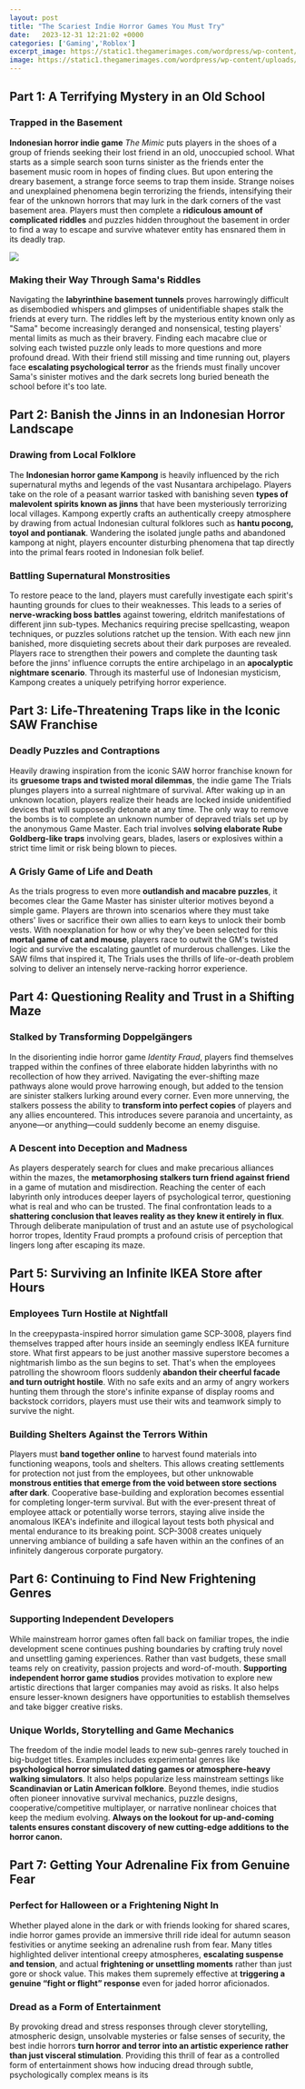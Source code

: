 ```yaml
---
layout: post
title: "The Scariest Indie Horror Games You Must Try"
date:   2023-12-31 12:21:02 +0000
categories: ['Gaming','Roblox']
excerpt_image: https://static1.thegamerimages.com/wordpress/wp-content/uploads/2021/12/kH1IP0Cv.jpg
image: https://static1.thegamerimages.com/wordpress/wp-content/uploads/2021/12/kH1IP0Cv.jpg
---
```


## Part 1: A Terrifying Mystery in an Old School
### Trapped in the Basement
**Indonesian horror indie game** _The Mimic_ puts players in the shoes of a group of friends seeking their lost friend in an old, unoccupied school. What starts as a simple search soon turns sinister as the friends enter the basement music room in hopes of finding clues. But upon entering the dreary basement, a strange force seems to trap them inside. Strange noises and unexplained phenomena begin terrorizing the friends, intensifying their fear of the unknown horrors that may lurk in the dark corners of the vast basement area. Players must then complete a **ridiculous amount of complicated riddles** and puzzles hidden throughout the basement in order to find a way to escape and survive whatever entity has ensnared them in its deadly trap.

![](https://static1.thegamerimages.com/wordpress/wp-content/uploads/2021/12/kH1IP0Cv.jpg)
### Making their Way Through Sama's Riddles
Navigating the **labyrinthine basement tunnels** proves harrowingly difficult as disembodied whispers and glimpses of unidentifiable shapes stalk the friends at every turn. The riddles left by the mysterious entity known only as "Sama" become increasingly deranged and nonsensical, testing players' mental limits as much as their bravery. Finding each macabre clue or solving each twisted puzzle only leads to more questions and more profound dread. With their friend still missing and time running out, players face **escalating psychological terror** as the friends must finally uncover Sama's sinister motives and the dark secrets long buried beneath the school before it's too late.
## Part 2: Banish the Jinns in an Indonesian Horror Landscape  
### Drawing from Local Folklore
The **Indonesian horror game Kampong** is heavily influenced by the rich supernatural myths and legends of the vast Nusantara archipelago. Players take on the role of a peasant warrior tasked with banishing seven **types of malevolent spirits known as jinns** that have been mysteriously terrorizing local villages. Kampong expertly crafts an authentically creepy atmosphere by drawing from actual Indonesian cultural folklores such as **hantu pocong, toyol and pontianak**. Wandering the isolated jungle paths and abandoned kampong at night, players encounter disturbing phenomena that tap directly into the primal fears rooted in Indonesian folk belief.
### Battling Supernatural Monstrosities 
To restore peace to the land, players must carefully investigate each spirit's haunting grounds for clues to their weaknesses. This leads to a series of **nerve-wracking boss battles** against towering, eldritch manifestations of different jinn sub-types. Mechanics requiring precise spellcasting, weapon techniques, or puzzles solutions ratchet up the tension. With each new jinn banished, more disquieting secrets about their dark purposes are revealed. Players race to strengthen their powers and complete the daunting task before the jinns' influence corrupts the entire archipelago in an **apocalyptic nightmare scenario**. Through its masterful use of Indonesian mysticism, Kampong creates a uniquely petrifying horror experience.
## Part 3: Life-Threatening Traps like in the Iconic SAW Franchise
### Deadly Puzzles and Contraptions
Heavily drawing inspiration from the iconic SAW horror franchise known for its **gruesome traps and twisted moral dilemmas**, the indie game The Trials plunges players into a surreal nightmare of survival. After waking up in an unknown location, players realize their heads are locked inside unidentified devices that will supposedly detonate at any time. The only way to remove the bombs is to complete an unknown number of depraved trials set up by the anonymous Game Master. Each trial involves **solving elaborate Rube Goldberg-like traps** involving gears, blades, lasers or explosives within a strict time limit or risk being blown to pieces.  
### A Grisly Game of Life and Death   
As the trials progress to even more **outlandish and macabre puzzles**, it becomes clear the Game Master has sinister ulterior motives beyond a simple game. Players are thrown into scenarios where they must take others' lives or sacrifice their own allies to earn keys to unlock their bomb vests. With noexplanation for how or why they've been selected for this **mortal game of cat and mouse**, players race to outwit the GM's twisted logic and survive the escalating gauntlet of murderous challenges. Like the SAW films that inspired it, The Trials uses the thrills of life-or-death problem solving to deliver an intensely nerve-racking horror experience.
## Part 4: Questioning Reality and Trust in a Shifting Maze
### Stalked by Transforming Doppelgängers
In the disorienting indie horror game _Identity Fraud_, players find themselves trapped within the confines of three elaborate hidden labyrinths with no recollection of how they arrived. Navigating the ever-shifting maze pathways alone would prove harrowing enough, but added to the tension are sinister stalkers lurking around every corner. Even more unnerving, the stalkers possess the ability to **transform into perfect copies** of players and any allies encountered. This introduces severe paranoia and uncertainty, as anyone—or anything—could suddenly become an enemy disguise.
### A Descent into Deception and Madness
As players desperately search for clues and make precarious alliances within the mazes, the **metamorphosing stalkers turn friend against friend** in a game of mutation and misdirection. Reaching the center of each labyrinth only introduces deeper layers of psychological terror, questioning what is real and who can be trusted. The final confrontation leads to a **shattering conclusion that leaves reality as they knew it entirely in flux**. Through deliberate manipulation of trust and an astute use of psychological horror tropes, Identity Fraud prompts a profound crisis of perception that lingers long after escaping its maze.
## Part 5: Surviving an Infinite IKEA Store after Hours
### Employees Turn Hostile at Nightfall
In the creepypasta-inspired horror simulation game SCP-3008, players find themselves trapped after hours inside an seemingly endless IKEA furniture store. What first appears to be just another massive superstore becomes a nightmarish limbo as the sun begins to set. That's when the employees patrolling the showroom floors suddenly **abandon their cheerful facade and turn outright hostile**. With no safe exits and an army of angry workers hunting them through the store's infinite expanse of display rooms and backstock corridors, players must use their wits and teamwork simply to survive the night.
### Building Shelters Against the Terrors Within  
Players must **band together online** to harvest found materials into functioning weapons, tools and shelters. This allows creating settlements for protection not just from the employees, but other unknowable **monstrous entities that emerge from the void between store sections after dark**. Cooperative base-building and exploration becomes essential for completing longer-term survival. But with the ever-present threat of employee attack or potentially worse terrors, staying alive inside the anomalous IKEA's indefinite and illogical layout tests both physical and mental endurance to its breaking point. SCP-3008 creates uniquely unnerving ambiance of building a safe haven within an the confines of an infinitely dangerous corporate purgatory.
## Part 6: Continuing to Find New Frightening Genres 
### Supporting Independent Developers
While mainstream horror games often fall back on familiar tropes, the indie development scene continues pushing boundaries by crafting truly novel and unsettling gaming experiences. Rather than vast budgets, these small teams rely on creativity, passion projects and word-of-mouth. **Supporting independent horror game studios** provides motivation to explore new artistic directions that larger companies may avoid as risks. It also helps ensure lesser-known designers have opportunities to establish themselves and take bigger creative risks.
### Unique Worlds, Storytelling and Game Mechanics
The freedom of the indie model leads to new sub-genres rarely touched in big-budget titles. Examples includes experimental genres like **psychological horror simulated dating games or atmosphere-heavy walking simulators**. It also helps popularize less mainstream settings like **Scandinavian or Latin American folklore**. Beyond themes, indie studios often pioneer innovative survival mechanics, puzzle designs, cooperative/competitive multiplayer, or narrative nonlinear choices that keep the medium evolving. **Always on the lookout for up-and-coming talents ensures constant discovery of new cutting-edge additions to the horror canon.** 
## Part 7: Getting Your Adrenaline Fix from Genuine Fear
### Perfect for Halloween or a Frightening Night In
Whether played alone in the dark or with friends looking for shared scares, indie horror games provide an immersive thrill ride ideal for autumn season festivities or anytime seeking an adrenaline rush from fear. Many titles highlighted deliver intentional creepy atmospheres, **escalating suspense and tension**, and actual **frightening or unsettling moments** rather than just gore or shock value. This makes them supremely effective at **triggering a genuine “fight or flight” response** even for jaded horror aficionados.
### Dread as a Form of Entertainment
By provoking dread and stress responses through clever storytelling, atmospheric design, unsolvable mysteries or false senses of security, the best indie horrors **turn horror and terror into an artistic experience rather than just visceral stimulation**. Providing this thrill of fear as a controlled form of entertainment shows how inducing dread through subtle, psychologically complex means is its